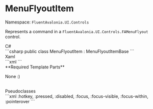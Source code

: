 # MenuFlyoutItem
Namespace: `FluentAvalonia.UI.Controls`

Represents a command in a `FluentAvalonia.UI.Controls.FAMenuFlyout` control.

<div class="code-example" markdown="1">
C#
</div>
```csharp
public class MenuFlyoutItem : MenuFlyoutItemBase
```

<br />
<div class="code-example" markdown="1">
Xaml
</div>
```xml
<ui:MenuFlyoutItem />
```

<br />
**Required Template Parts**

None :)


<br />

<div class="code-example" markdown="1">
Pseudoclasses
</div>
```xml
:hotkey, :pressed, :disabled, :focus, :focus-visible, :focus-within, :pointerover
```
<br />